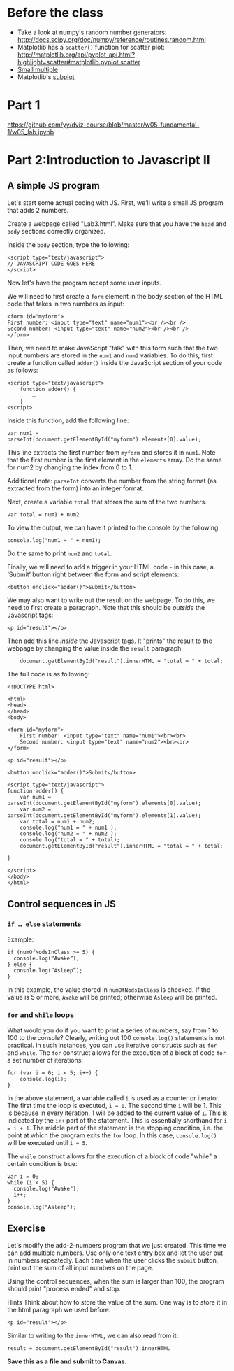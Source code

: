 # Before the class

- Take a look at numpy's random number generators: http://docs.scipy.org/doc/numpy/reference/routines.random.html
- Matplotlib has a `scatter()` function for scatter plot: http://matplotlib.org/api/pyplot_api.html?highlight=scatter#matplotlib.pyplot.scatter
- [Small multiple](https://www.google.com/search?client=safari&rls=en&q=small+multiples&ie=UTF-8&oe=UTF-8)
- Matplotlib's [subplot](https://www.google.com/search?client=safari&rls=en&q=matplotlib+subplot&ie=UTF-8&oe=UTF-8)

# Part 1

https://github.com/yy/dviz-course/blob/master/w05-fundamental-1/w05_lab.ipynb

# Part 2:Introduction to Javascript II

## A simple JS program

Let's start some actual coding with JS. First, we'll write a small JS program that adds 2 numbers.

Create a webpage called "Lab3.html". Make sure that you have the `head` and `body` sections correctly organized.

Inside the `body` section, type the following:

    <script type="text/javascript">
    // JAVASCRIPT CODE GOES HERE
    </script>

Now let's have the program accept some user inputs.

We will need to first create a `form` element in the body section of the HTML code that takes in two numbers as input:

    <form id="myform">
    First number: <input type="text" name="num1"><br /><br />
    Second number: <input type="text" name="num2"><br /><br />
    </form>

Then, we need to make JavaScript "talk" with this form such that the two input numbers are stored in the `num1` and `num2` variables. To do this, first create a function called `adder()` inside the JavaScript section of your code as follows:

	<script type="text/javascript">
		function adder() {
			…
		}
	<script>

Inside this function, add the following line:

	var num1 = parseInt(document.getElementById("myform").elements[0].value);

This line extracts the first number from `myform` and stores it in `num1`. Note that the first number is the first element in the `elements` array. Do the same for num2 by changing the index from 0 to 1.

Additional note: `parseInt` converts the number from the string format (as extracted from the form) into an integer format.

Next, create a variable `total` that stores the sum of the two numbers.

    var total = num1 + num2

To view the output, we can have it printed to the console by the following:

    console.log("num1 = " + num1);

Do the same to print `num2` and `total`.

Finally, we will need to add a trigger in your HTML code - in this case, a ‘Submit’ button right between the form and script elements:

    <button onclick="adder()">Submit</button>


We may also want to write out the result on the webpage. To do this, we need to first create a paragraph. Note that this should be *outside* the Javascript tags:

    <p id="result"></p>

Then add this line *inside* the Javascript tags. It "prints" the result to the webpage by changing the value inside the `result` paragraph.

        document.getElementById("result").innerHTML = "total = " + total;

The full code is as following:

	<!DOCTYPE html>

	<html>
	<head>
	</head>
	<body>

	<form id="myform">
		First number: <input type="text" name="num1"><br><br>
		Second number: <input type="text" name="num2"><br><br>
	</form>

	<p id="result"></p>

	<button onclick="adder()">Submit</button>

	<script type="text/javascript">
	function adder() {
		var num1 = parseInt(document.getElementById("myform").elements[0].value);
		var num2 = parseInt(document.getElementById("myform").elements[1].value);
		var total = num1 + num2;
		console.log("num1 = " + num1 );
		console.log("num2 = " + num2 );
		console.log("total = " + total);
        document.getElementById("result").innerHTML = "total = " + total;

	}

	</script>
	</body>
	</html>
	
## Control sequences in JS

### `if … else` statements

Example:

    if (numOfNodsInClass >= 5) {
      console.log(“Awake”);
    } else {
      console.log(“Asleep”);
    }

In this example, the value stored in `numOfNodsInClass` is checked. If the value is 5 or more, `Awake` will be printed; otherwise `Asleep` will be printed.

### `for` and `while` loops
What would you do if you want to print a series of numbers, say from 1 to 100 to the console? Clearly, writing out 100 `console.log()` statements is not practical. In such instances, you can use iterative constructs such as `for` and `while`. The `for` construct allows for the execution of a block of code `for` a set number of iterations:

	for (var i = 0; i < 5; i++) {
		console.log(i);
	}

In the above statement, a variable called `i` is used as a counter or iterator. The first time the loop is executed, `i = 0`. The second time `i` will be 1. This is because in every iteration, 1 will be added to the current value of `i`. This is indicated by the `i++` part of the statement. This is  essentially shorthand for `i = i + 1`. The middle part of the statement is the stopping condition, i.e. the point at which the program exits the `for` loop. In this case, `console.log()` will be executed until `i = 5`.

The `while` construct allows for the execution of a block of code "while" a certain condition is true:

	var i = 0;
	while (i < 5) {
	  console.log("Awake");
	  i++;
	}
	console.log("Asleep");


## Exercise
Let's modify the add-2-numbers program that we just created. This time we can add multiple numbers. Use only one text entry box and let the user put in numbers repeatedly. Each time when the user clicks the `submit` button, print out the sum of all input numbers on the page. 

Using the control sequences, when the sum is larger than 100, the program should print "process ended" and stop.

Hints
Think about how to store the value of the sum. One way is to store it in the html paragraph we used before:

    <p id="result"></p>

Similar to writing to the `innerHTML`, we can also read from it:

    result = document.getElementById("result").innerHTML


**Save this as a file and submit to Canvas.**
